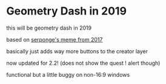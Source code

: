 # Geometry Dash in 2019

this will be geometry dash in 2019

based on [serponge's meme from 2017](https://twitter.com/Sersponge/status/828175416145932288)

basically just adds way more buttons to the creator layer

now updated for 2.2! (does not show the quest ! alert though)

functional but a little buggy on non-16:9 windows